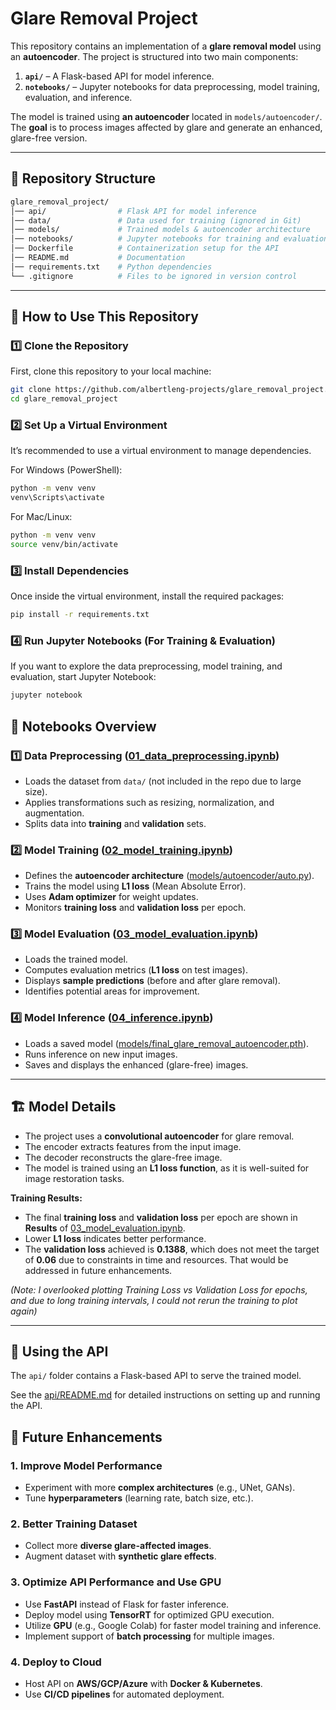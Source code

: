 # Glare Removal Project

This repository contains an implementation of a **glare removal model** using an **autoencoder**. The project is
structured into two main components:

1. **`api/`** – A Flask-based API for model inference.
2. **`notebooks/`** – Jupyter notebooks for data preprocessing, model training, evaluation, and inference.

The model is trained using **an autoencoder** located in `models/autoencoder/`. The **goal** is to process images
affected by glare and generate an enhanced, glare-free version.

---

## 📂 Repository Structure

```graphql
glare_removal_project/
│── api/                # Flask API for model inference
│── data/               # Data used for training (ignored in Git)
│── models/             # Trained models & autoencoder architecture
│── notebooks/          # Jupyter notebooks for training and evaluation
│── Dockerfile          # Containerization setup for the API
│── README.md           # Documentation
│── requirements.txt    # Python dependencies
└── .gitignore          # Files to be ignored in version control
```

---

## 🚀 How to Use This Repository

### 1️⃣ Clone the Repository

First, clone this repository to your local machine:

```bash
git clone https://github.com/albertleng-projects/glare_removal_project.git
cd glare_removal_project
```

### 2️⃣ Set Up a Virtual Environment

It’s recommended to use a virtual environment to manage dependencies.

For Windows (PowerShell):

```bash
python -m venv venv
venv\Scripts\activate
```

For Mac/Linux:

```bash 
python -m venv venv
source venv/bin/activate
```

### 3️⃣ Install Dependencies

Once inside the virtual environment, install the required packages:

```bash
pip install -r requirements.txt
```

### 4️⃣ Run Jupyter Notebooks (For Training & Evaluation)

If you want to explore the data preprocessing, model training, and evaluation, start Jupyter Notebook:

```bash
jupyter notebook
```

## 📝 Notebooks Overview

### 1️⃣ **Data Preprocessing ([01_data_preprocessing.ipynb](notebooks/01_data_preprocessing.ipynb))**

- Loads the dataset from `data/` (not included in the repo due to large size).
- Applies transformations such as resizing, normalization, and augmentation.
- Splits data into **training** and **validation** sets.

### 2️⃣ **Model Training ([02_model_training.ipynb](notebooks/02_model_training.ipynb))**

- Defines the **autoencoder architecture** ([models/autoencoder/auto.py](models/autoencoder/auto.py)).
- Trains the model using **L1 loss** (Mean Absolute Error).
- Uses **Adam optimizer** for weight updates.
- Monitors **training loss** and **validation loss** per epoch.

### 3️⃣ **Model Evaluation ([03_model_evaluation.ipynb](notebooks/03_model_evaluation.ipynb))**

- Loads the trained model.
- Computes evaluation metrics (**L1 loss** on test images).
- Displays **sample predictions** (before and after glare removal).
- Identifies potential areas for improvement.

### 4️⃣ **Model Inference ([04_inference.ipynb](notebooks/04_inference.ipynb))**

- Loads a saved model ([models/final_glare_removal_autoencoder.pth](models/final_glare_removal_autoencoder.pth)).
- Runs inference on new input images.
- Saves and displays the enhanced (glare-free) images.

---

## 🏗️ Model Details

- The project uses a **convolutional autoencoder** for glare removal.
- The encoder extracts features from the input image.
- The decoder reconstructs the glare-free image.
- The model is trained using an **L1 loss function**, as it is well-suited for image restoration tasks.

**Training Results:**

- The final **training loss** and **validation loss** per epoch are shown in **Results**
  of [03_model_evaluation.ipynb](notebooks/03_model_evaluation.ipynb).
- Lower **L1 loss** indicates better performance.
- The **validation loss** achieved is **0.1388**, which does not meet the target of **0.06** due to constraints in time
  and resources. That would be addressed in future enhancements.

*(Note: I overlooked plotting Training Loss vs Validation Loss for epochs, and due to long training
  intervals, I could not rerun the training to plot again)*

---

## 🚀 Using the API

The `api/` folder contains a Flask-based API to serve the trained model.

See the [api/README.md](./api/README.md) for detailed instructions on setting up and running the API.

## 🔮 Future Enhancements

### 1. Improve Model Performance

- Experiment with more **complex architectures** (e.g., UNet, GANs).
- Tune **hyperparameters** (learning rate, batch size, etc.).

### 2. Better Training Dataset

- Collect more **diverse glare-affected images**.
- Augment dataset with **synthetic glare effects**.

### 3. Optimize API Performance and Use GPU

- Use **FastAPI** instead of Flask for faster inference.
- Deploy model using **TensorRT** for optimized GPU execution.
- Utilize **GPU** (e.g., Google Colab) for faster model training and inference.
- Implement support of **batch processing** for multiple images.

### 4. Deploy to Cloud

- Host API on **AWS/GCP/Azure** with **Docker & Kubernetes**.
- Use **CI/CD pipelines** for automated deployment.

